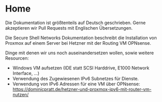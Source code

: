 # Home

Die Dokumentation ist größtenteils auf Deutsch geschrieben. Gerne akzeptieren wir Pull Requests mit Englischen Übersetzungen.

Die Secure Shell Networks Dokumentation beschreibt die Installation von Proxmox auf einem Server bei Hetzner mit der Routing VM OPNsense.

Dinge mit denen wir uns noch auseinandersetzen wollen, sowie weitere Resourcen:

- Windows VM aufsetzen (IDE statt SCSI Harddrive, E1000 Network Interface, ...)
- Verwendung des Zugewiesenen IPv6 Subnetzes für Dienste.
- Verwendung von IPv6 Adressen für eine VM über OPNsense: https://dominicpratt.de/hetzner-und-proxmox-ipv6-mit-router-vm-nutzen/
